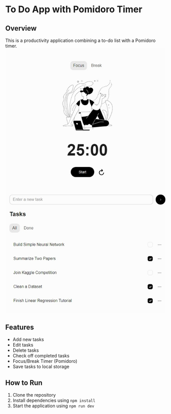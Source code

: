 # To Do App with Pomidoro Timer

## Overview
This is a productivity application combining a to-do list with a Pomidoro timer.
![AppScreenshot](AppScreenshot.jpeg)

## Features
- Add new tasks
- Edit tasks
- Delete tasks
- Check off completed tasks
- Focus/Break Timer (Pomidoro)
- Save tasks to local storage

## How to Run
1. Clone the repository
2. Install dependencies using `npm install`
3. Start the application using `npm run dev`

